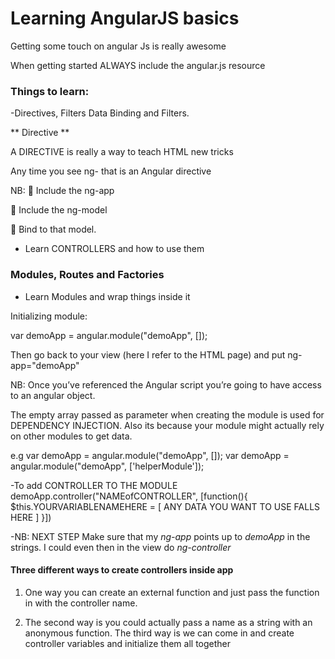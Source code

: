 # Learning AngularJS basics

Getting some touch on angular Js is really awesome

When getting started ALWAYS include the angular.js resource

### Things to learn:

-Directives, Filters Data Binding and Filters.

** Directive **

A DIRECTIVE is really a way to teach HTML new tricks

Any time you see ng- that is an Angular directive

NB: 
 Include the ng-app

 Include the ng-model

 Bind to that model.


- Learn CONTROLLERS and how to use them


### Modules, Routes and Factories

- Learn Modules and wrap things inside it

Initializing module: 

var demoApp = angular.module("demoApp", []);

Then go back to your view (here I refer to the HTML page) and put ng-app="demoApp"

NB: Once you’ve referenced the Angular script you’re going to have access to an angular object.

The empty array passed as parameter when creating the module is used for DEPENDENCY INJECTION. Also its because your module might actually rely on other modules to get data.

e.g 
var demoApp = angular.module("demoApp", []);
var demoApp = angular.module("demoApp", ['helperModule']);

-To add CONTROLLER TO THE MODULE
    demoApp.controller("NAMEofCONTROLLER", [function(){ 
            $this.YOURVARIABLENAMEHERE = [ ANY DATA YOU WANT TO USE FALLS HERE ]
    }])

-NB: NEXT STEP
Make sure that my *ng-app* points up to *demoApp* in the strings. I could even then in the view do *ng-controller*

#### Three different ways to create controllers inside app

1. One way you can create an external function and just pass the function in with the controller name.

2. The second way is you could actually pass a name as a string with an anonymous function.
The third way is we can come in and create controller variables and initialize them all together

